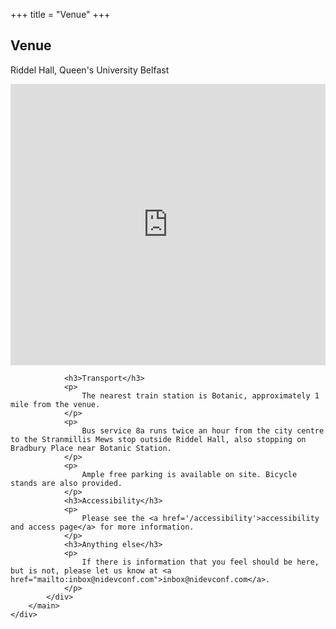 +++
title = "Venue"
+++

<section class="row">
    <div class="main-container">
        <a id="top"></a>
        <main class="container generic">
            <div class="col-md-12 main">
                <h1>Venue</h1>
                <p>
                    Riddel Hall, Queen's University Belfast
                </p>
                <iframe src="https://www.google.com/maps/embed?pb=!1m18!1m12!1m3!1d2312.571346010759!2d-5.937136684114829!3d54.576306080255215!2m3!1f0!2f0!3f0!3m2!1i1024!2i768!4f13.1!3m3!1m2!1s0x486108e9a278df55%3A0x79f7e47de7983186!2sRiddel+Hall!5e0!3m2!1sen!2suk!4v1518300225307" frameborder="0" style="width:100%; height:450px; border:0" allowfullscreen></iframe>

                <h3>Transport</h3>
                <p>
                    The nearest train station is Botanic, approximately 1 mile from the venue.
                </p>
                <p>
                    Bus service 8a runs twice an hour from the city centre to the Stranmillis Mews stop outside Riddel Hall, also stopping on Bradbury Place near Botanic Station.
                </p>
                <p>
                    Ample free parking is available on site. Bicycle stands are also provided.
                </p>
                <h3>Accessibility</h3>
                <p>
                    Please see the <a href='/accessibility'>accessibility and access page</a> for more information.
                </p>
                <h3>Anything else</h3>
                <p>
                    If there is information that you feel should be here, but is not, please let us know at <a href="mailto:inbox@nidevconf.com">inbox@nidevconf.com</a>.
                </p>
            </div>
        </main>
    </div>
</section>

